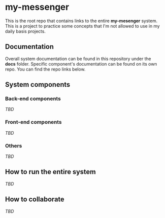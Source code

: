 # my-messenger

This is the root repo that contains links to the entire __my-mesenger__ system. This is a project to practice some concepts that I'm not allowed to use in my daily basis projects.

## Documentation
Overall system documentation can be found in this repository under the __docs__ folder. Specific component's documentation can be found on its own repo. You can find the repo links below.

## System components

### Back-end components
_TBD_

### Front-end components
_TBD_

### Others
_TBD_

## How to run the entire system
_TBD_

## How to collaborate
_TBD_
